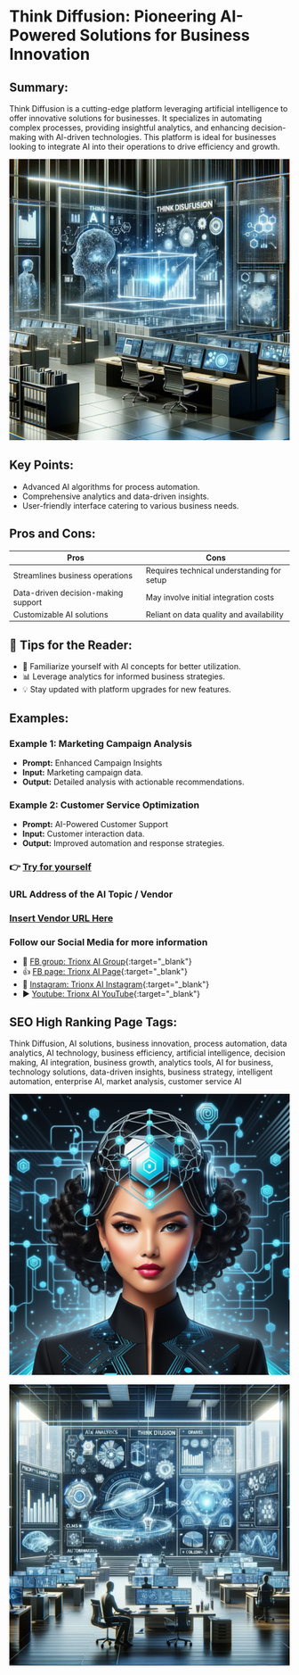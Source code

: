 # Think Diffusion: Pioneering AI-Powered Solutions for Business Innovation

## Summary:
Think Diffusion is a cutting-edge platform leveraging artificial intelligence to offer innovative solutions for businesses. It specializes in automating complex processes, providing insightful analytics, and enhancing decision-making with AI-driven technologies. This platform is ideal for businesses looking to integrate AI into their operations to drive efficiency and growth.


![Alt text](<think diffusion.webp>)


## Key Points:
- Advanced AI algorithms for process automation.
- Comprehensive analytics and data-driven insights.
- User-friendly interface catering to various business needs.

## Pros and Cons:

| Pros                                | Cons                                      |
|-------------------------------------|-------------------------------------------|
| Streamlines business operations     | Requires technical understanding for setup |
| Data-driven decision-making support | May involve initial integration costs      |
| Customizable AI solutions           | Reliant on data quality and availability  |

## 🌟 Tips for the Reader:
- 🤖 Familiarize yourself with AI concepts for better utilization.
- 📊 Leverage analytics for informed business strategies.
- 💡 Stay updated with platform upgrades for new features.

## Examples:

### Example 1: Marketing Campaign Analysis
- **Prompt:** Enhanced Campaign Insights
- **Input:** Marketing campaign data.
- **Output:** Detailed analysis with actionable recommendations.

### Example 2: Customer Service Optimization
- **Prompt:** AI-Powered Customer Support
- **Input:** Customer interaction data.
- **Output:** Improved automation and response strategies.

### 👉 [Try for yourself](<https://www.thinkdiffusion.com/>)

### URL Address of the AI Topic / Vendor
### [Insert Vendor URL Here](<https://www.thinkdiffusion.com/>)

### Follow our Social Media for more information
- 📘 [FB group: Trionx AI Group](https://www.facebook.com/groups/trionxai){:target="_blank"}
- 👍 [FB page: Trionx AI Page](https://www.facebook.com/ai.trionxai){:target="_blank"}
- 📸 [Instagram: Trionx AI Instagram](https://www.instagram.com/trionxai/){:target="_blank"}
- ▶️ [Youtube: Trionx AI YouTube](https://www.youtube.com/@robotdocs/){:target="_blank"}


## SEO High Ranking Page Tags:
Think Diffusion, AI solutions, business innovation, process automation, data analytics, AI technology, business efficiency, artificial intelligence, decision making, AI integration, business growth, analytics tools, AI for business, technology solutions, data-driven insights, business strategy, intelligent automation, enterprise AI, market analysis, customer service AI

![Alt text](think.webp)


![Alt text](thinkdiffusion.webp)




